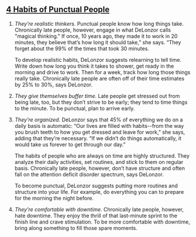 ## [4 Habits of Punctual People](http://www.fastcompany.com/3025074/work-smart/4-habits-of-punctual-people)

1. *They’re realistic thinkers.* Punctual people know how long things take. Chronically late people, however, engage in what DeLonzor calls "magical thinking." If once, 10 years ago, they made it to work in 20 minutes, they believe that’s how long it should take,” she says. “They forget about the 99% of the times that took 30 minutes.

    To develop realistic habits, DeLonzor suggests relearning to tell time. Write down how long you think it takes to shower, get ready in the morning and drive to work. Then for a week, track how long those things really take. Chronically late people are often off of their time estimates by 25% to 30%, says DeLonzor.

2. *They give themselves buffer time.* Late people get stressed out from being late, too, but they don’t strive to be early; they tend to time things to the minute. To be punctual, plan to arrive early.

3. *They’re organized.* DeLonzor says that 45% of everything we do on a daily basis is automatic: “Our lives are filled with habits--from the way you brush teeth to how you get dressed and leave for work,” she says, adding that they’re necessary. “If we didn’t do things automatically, it would take us forever to get through our day.” 

    The habits of people who are always on time are highly structured. They analyze their daily activities, set routines, and stick to them on regular basis. Chronically late people, however, don’t have structure and often fall on the attention deficit disorder spectrum, says DeLonzor.

    To become punctual, DeLonzor suggests putting more routines and structure into your life. For example, do everything you can to prepare for the morning the night before.

4. *They’re comfortable with downtime.* Chronically late people, however, hate downtime. They enjoy the thrill of that last-minute sprint to the finish line and crave stimulation. To be more comfortable with downtime, bring along something to fill those spare moments.




